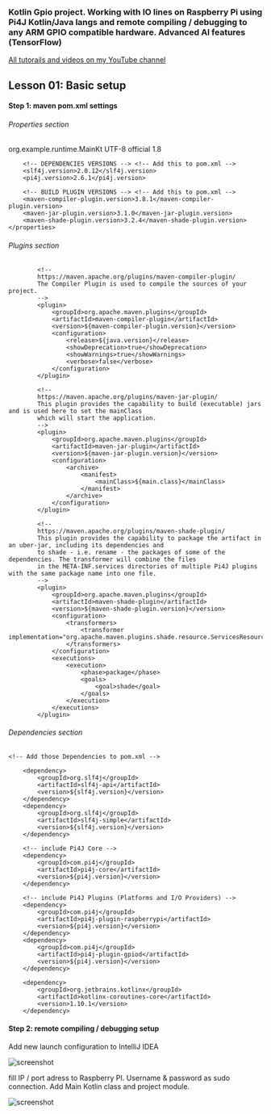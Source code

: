 ### Kotlin Gpio project. Working with IO lines on Raspberry Pi using Pi4J Kotlin/Java langs and remote compiling / debugging to any ARM GPIO compatible hardware. Advanced AI features (TensorFlow)


[All tutorails and videos on my YouTube channel](https://www.youtube.com/@OleksandrNeiko)



## Lesson 01: Basic setup


#### Step 1: maven pom.xml settings

###### Properties section

 <properties>
        <main.class>org.example.runtime.MainKt</main.class>   <!-- Lesson01 :: add to pom.xml -->
        <project.build.sourceEncoding>UTF-8</project.build.sourceEncoding>
        <kotlin.code.style>official</kotlin.code.style>
        <kotlin.compiler.jvmTarget>1.8</kotlin.compiler.jvmTarget>

        <!-- DEPENDENCIES VERSIONS --> <!-- Add this to pom.xml -->
        <slf4j.version>2.0.12</slf4j.version>
        <pi4j.version>2.6.1</pi4j.version>

        <!-- BUILD PLUGIN VERSIONS --> <!-- Add this to pom.xml -->
        <maven-compiler-plugin.version>3.8.1</maven-compiler-plugin.version>
        <maven-jar-plugin.version>3.1.0</maven-jar-plugin.version>
        <maven-shade-plugin.version>3.2.4</maven-shade-plugin.version>
    </properties>



###### Plugins section

  <!-- Add those Plugins to pom.xml -->

            <!--
            https://maven.apache.org/plugins/maven-compiler-plugin/
            The Compiler Plugin is used to compile the sources of your project.
            -->
            <plugin>
                <groupId>org.apache.maven.plugins</groupId>
                <artifactId>maven-compiler-plugin</artifactId>
                <version>${maven-compiler-plugin.version}</version>
                <configuration>
                    <release>${java.version}</release>
                    <showDeprecation>true</showDeprecation>
                    <showWarnings>true</showWarnings>
                    <verbose>false</verbose>
                </configuration>
            </plugin>

            <!--
            https://maven.apache.org/plugins/maven-jar-plugin/
            This plugin provides the capability to build (executable) jars and is used here to set the mainClass
            which will start the application.
            -->
            <plugin>
                <groupId>org.apache.maven.plugins</groupId>
                <artifactId>maven-jar-plugin</artifactId>
                <version>${maven-jar-plugin.version}</version>
                <configuration>
                    <archive>
                        <manifest>
                            <mainClass>${main.class}</mainClass>
                        </manifest>
                    </archive>
                </configuration>
            </plugin>

            <!--
            https://maven.apache.org/plugins/maven-shade-plugin/
            This plugin provides the capability to package the artifact in an uber-jar, including its dependencies and
            to shade - i.e. rename - the packages of some of the dependencies. The transformer will combine the files
            in the META-INF.services directories of multiple Pi4J plugins with the same package name into one file.
            -->
            <plugin>
                <groupId>org.apache.maven.plugins</groupId>
                <artifactId>maven-shade-plugin</artifactId>
                <version>${maven-shade-plugin.version}</version>
                <configuration>
                    <transformers>
                        <transformer implementation="org.apache.maven.plugins.shade.resource.ServicesResourceTransformer"/>
                    </transformers>
                </configuration>
                <executions>
                    <execution>
                        <phase>package</phase>
                        <goals>
                            <goal>shade</goal>
                        </goals>
                    </execution>
                </executions>
            </plugin>


###### Dependencies section

    <!-- Add those Dependencies to pom.xml -->

        <dependency>
            <groupId>org.slf4j</groupId>
            <artifactId>slf4j-api</artifactId>
            <version>${slf4j.version}</version>
        </dependency>
        <dependency>
            <groupId>org.slf4j</groupId>
            <artifactId>slf4j-simple</artifactId>
            <version>${slf4j.version}</version>
        </dependency>

        <!-- include Pi4J Core -->
        <dependency>
            <groupId>com.pi4j</groupId>
            <artifactId>pi4j-core</artifactId>
            <version>${pi4j.version}</version>
        </dependency>

        <!-- include Pi4J Plugins (Platforms and I/O Providers) -->
        <dependency>
            <groupId>com.pi4j</groupId>
            <artifactId>pi4j-plugin-raspberrypi</artifactId>
            <version>${pi4j.version}</version>
        </dependency>
        <dependency>
            <groupId>com.pi4j</groupId>
            <artifactId>pi4j-plugin-gpiod</artifactId>
            <version>${pi4j.version}</version>
        </dependency>

        <dependency>
            <groupId>org.jetbrains.kotlinx</groupId>
            <artifactId>kotlinx-coroutines-core</artifactId>
            <version>1.10.1</version>
        </dependency>


#### Step 2: remote compiling / debugging setup


Add new launch configuration to IntelliJ IDEA

![screenshot](readme/readme01.png)


fill IP / port adress to Raspberry PI. Username & password as sudo connection. Add Main Kotlin class and project module.

![screenshot](readme/readme02.png)

